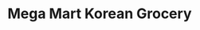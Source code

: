 ---
title: "Mega Mart Korean Grocery"
url: /paranaque/mega-mart-korean-grocery/
shop: Supermarkt
---